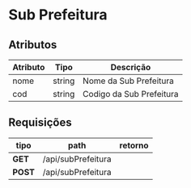 # Sub Prefeitura

## Atributos

| Atributo | Tipo   | Descrição                |
| -------- | ------ | ------------------------ |
| nome     | string | Nome da Sub Prefeitura   |
| cod      | string | Codigo da Sub Prefeitura |

## Requisições 

| tipo     | path               | retorno |
| -------- | ------------------ | ------- |
| **GET**  | /api/subPrefeitura |         |
| **POST** | /api/subPrefeitura |         |

